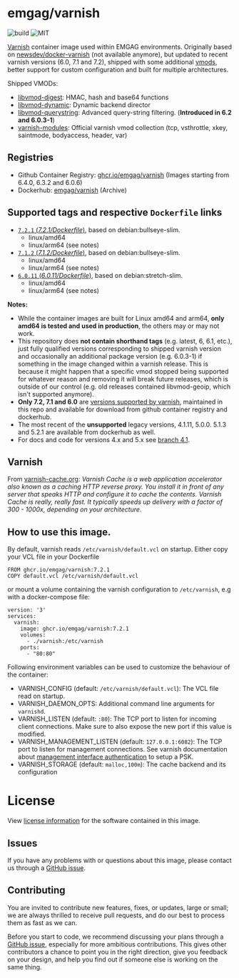 # emgag/varnish

![build](https://github.com/emgag/docker-varnish/workflows/build/badge.svg)
![MIT](https://img.shields.io/github/license/emgag/docker-varnish)

[Varnish](http://varnish-cache.org/) container image used within EMGAG environments. Originally based on [newsdev/docker-varnish](https://github.com/newsdev) (not available anymore), but updated to recent varnish versions (6.0, 7.1 and 7.2), shipped with some additional [vmods](http://varnish-cache.org/vmods/#vmods), better support for custom configuration and built for multiple architectures.

Shipped VMODs:
* [libvmod-digest](https://github.com/varnish/libvmod-digest): HMAC, hash and base64 functions
* [libvmod-dynamic](https://github.com/nigoroll/libvmod-dynamic): Dynamic backend director
* [libvmod-querystring](https://github.com/Dridi/libvmod-querystring): Advanced query-string filtering. (**Introduced in 6.2 and 6.0.3-1**)
* [varnish-modules](https://github.com/varnish/varnish-modules): Official varnish vmod collection (tcp, vsthrottle, xkey, saintmode, bodyaccess, header, var)

## Registries

* Github Container Registry: [ghcr.io/emgag/varnish](https://github.com/orgs/emgag/packages/container/varnish) (Images starting from 6.4.0, 6.3.2 and 6.0.6)
* Dockerhub: [emgag/varnish](https://hub.docker.com/r/emgag/varnish) (Archive)

## Supported tags and respective `Dockerfile` links

* [`7.2.1` (*7.2.1/Dockerfile*)](https://github.com/emgag/docker-varnish/blob/master/7.2/Dockerfile), based on debian:bullseye-slim.
  * linux/amd64
  * linux/arm64 (see notes)
* [`7.1.2` (*7.1.2/Dockerfile*)](https://github.com/emgag/docker-varnish/blob/master/7.1/Dockerfile), based on debian:bullseye-slim.
  * linux/amd64
  * linux/arm64 (see notes)
* [`6.0.11` (*6.0.11/Dockerfile*)](https://github.com/emgag/docker-varnish/blob/master/6.0/Dockerfile), based on debian:stretch-slim.
  * linux/amd64
  * linux/arm64 (see notes)

**Notes:** 
* While the container images are built for Linux amd64 and arm64, **only amd64 is tested and used in production**, the others may or may not work.  
* This repository does **not contain shorthand tags** (e.g. latest, 6, 6.1, etc.), just fully qualified versions corresponding to shipped varnish version and occasionally an additional package version (e.g. 6.0.3-1) if something in the image changed within a varnish release. This is because it might happen that a specific vmod stopped being supported for whatever reason and removing it will break future releases, which is outside of our control (e.g. old releases contained libvmod-geoip, which isn't supported anymore).
* **Only 7.2, 7.1 and 6.0** are [versions supported by varnish](https://varnish-cache.org/releases/index.html), maintained in this repo and available for download from github container registry and dockerhub.
* The most recent of the **unsupported** legacy versions, 4.1.11, 5.0.0. 5.1.3 and 5.2.1 are available from dockerhub as well. 
* For docs and code for versions 4.x and 5.x see [branch 4.1](https://github.com/emgag/docker-varnish/tree/4.1).  

## Varnish

From [varnish-cache.org](https://varnish-cache.org/intro/index.html): _Varnish Cache is a web application accelerator also known as a caching HTTP reverse proxy. You install it in front of any server that speaks HTTP and configure it to cache the contents. Varnish Cache is really, really fast. It typically speeds up delivery with a factor of 300 - 1000x, depending on your architecture._

## How to use this image.

By default, varnish reads `/etc/varnish/default.vcl` on startup. Either copy your VCL file in your Dockerfile  
  
```
FROM ghcr.io/emgag/varnish:7.2.1
COPY default.vcl /etc/varnish/default.vcl
```

or mount a volume containing the varnish configuration to `/etc/varnish`, e.g with a docker-compose file:

```
version: '3'
services:
  varnish:
    image: ghcr.io/emgag/varnish:7.2.1
    volumes:
      - ./varnish:/etc/varnish
    ports:
      - "80:80"
```

Following environment variables can be used to customize the behaviour of the container:
* VARNISH_CONFIG (default: `/etc/varnish/default.vcl`): The VCL file read on startup.
* VARNISH_DAEMON_OPTS: Additional command line arguments for `varnishd`.
* VARNISH_LISTEN (default: `:80`): The TCP port to listen for incoming client connections. Make sure to also expose the new port if this value is modified.
* VARNISH_MANAGEMENT_LISTEN (default: `127.0.0.1:6082`): The TCP port to listen for management connections. See varnish documentation about [management interface authentication](https://varnish-cache.org/docs/trunk/users-guide/run_security.html) to setup a PSK.  
* VARNISH_STORAGE (default: `malloc,100m`): The cache backend and its configuration 

# License

View [license information](https://github.com/emgag/docker-varnish/blob/master/LICENSE) for the software contained in this image.

## Issues

If you have any problems with or questions about this image, please contact us through a [GitHub issue](https://github.com/emgag/docker-varnish/issues).

## Contributing

You are invited to contribute new features, fixes, or updates, large or small; we are always thrilled to receive pull requests, and do our best to process them as fast as we can.

Before you start to code, we recommend discussing your plans through a [GitHub issue](https://github.com/emgag/docker-varnish/issues), especially for more ambitious contributions. This gives other contributors a chance to point you in the right direction, give you feedback on your design, and help you find out if someone else is working on the same thing.
